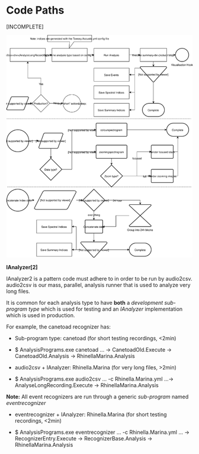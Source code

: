 # Code Paths

[INCOMPLETE]

![Common Actions](./media/AnalysisFlow.svg)

**IAnalyzer\[2\]**

IAnalyzer2 is a pattern code must adhere to in order to be run by audio2csv. audio2csv is our mass, parallel, analysis runner that is used to analyze very long files.

It is common for each analysis type to have **both** a *development sub-program type* which is used for testing and an *IAnalyzer* implementation which is used in production.

For example, the canetoad recognizer has:

-   Sub-program type: canetoad (for short testing recordings, &lt;2min)

-   $ AnalysisPrograms.exe canetoad ... -&gt; CanetoadOld.Execute -&gt; CanetoadOld.Analysis -&gt; RhinellaMarina.Analysis

-   audio2csv + IAnalyzer: Rhinella.Marina (for very long files, &gt;2min)

-   $ AnalysisPrograms.exe audio2csv ... -c Rhinella.Marina.yml ...-&gt; AnalyseLongRecording.Execute -&gt; RhinellaMarina.Analysis

**Note:** All event recognizers are run through a generic *sub-program* named *eventrecognizer*

-   eventrecognizer + IAnalyzer: Rhinella.Marina (for short testing recordings, &lt;2min)

-   $ AnalysisPrograms.exe eventrecognizer ... -c Rhinella.Marina.yml ... -&gt; RecognizerEntry.Execute -&gt; RecognizerBase.Analysis -&gt; RhinellaMarina.Analysis